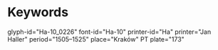 # Keywords
glyph-id="Ha-10_0226"
font-id="Ha-10"
printer-id="Ha"
printer="Jan Haller"
period="1505–1525"
place="Kraków"
PT plate="173"
